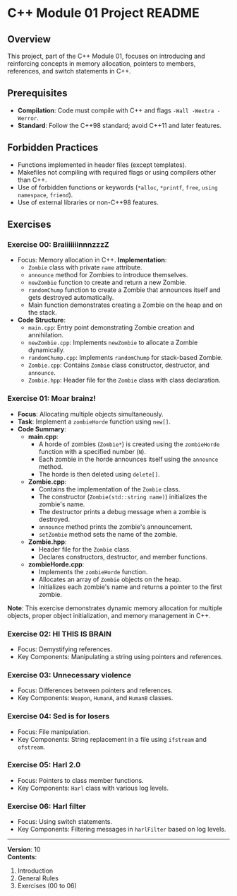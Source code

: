 # C++ Module 01 Project README

## Overview
This project, part of the C++ Module 01, focuses on introducing and reinforcing concepts in memory allocation, pointers to members, references, and switch statements in C++.

## Prerequisites
- **Compilation**: Code must compile with C++ and flags `-Wall -Wextra -Werror`.
- **Standard**: Follow the C++98 standard; avoid C++11 and later features.

## Forbidden Practices
- Functions implemented in header files (except templates).
- Makefiles not compiling with required flags or using compilers other than C++.
- Use of forbidden functions or keywords (`*alloc`, `*printf`, `free`, `using namespace`, `friend`).
- Use of external libraries or non-C++98 features.

## Exercises

### Exercise 00: BraiiiiiiinnnzzzZ
- Focus: Memory allocation in C++.
 **Implementation**:
  - `Zombie` class with private `name` attribute.
  - `announce` method for Zombies to introduce themselves.
  - `newZombie` function to create and return a new Zombie.
  - `randomChump` function to create a Zombie that announces itself and gets destroyed automatically.
  - Main function demonstrates creating a Zombie on the heap and on the stack.
- **Code Structure**:
  - `main.cpp`: Entry point demonstrating Zombie creation and annihilation.
  - `newZombie.cpp`: Implements `newZombie` to allocate a Zombie dynamically.
  - `randomChump.cpp`: Implements `randomChump` for stack-based Zombie.
  - `Zombie.cpp`: Contains `Zombie` class constructor, destructor, and `announce`.
  - `Zombie.hpp`: Header file for the `Zombie` class with class declaration.

### Exercise 01: Moar brainz!
- **Focus**: Allocating multiple objects simultaneously.
- **Task**: Implement a `zombieHorde` function using `new[]`.
- **Code Summary**:
  - **main.cpp**: 
    - A horde of zombies (`Zombie*`) is created using the `zombieHorde` function with a specified number (`N`).
    - Each zombie in the horde announces itself using the `announce` method.
    - The horde is then deleted using `delete[]`.
  - **Zombie.cpp**:
    - Contains the implementation of the `Zombie` class.
    - The constructor (`Zombie(std::string name)`) initializes the zombie's name.
    - The destructor prints a debug message when a zombie is destroyed.
    - `announce` method prints the zombie's announcement.
    - `setZombie` method sets the name of the zombie.
  - **Zombie.hpp**:
    - Header file for the `Zombie` class.
    - Declares constructors, destructor, and member functions.
  - **zombieHorde.cpp**:
    - Implements the `zombieHorde` function.
    - Allocates an array of `Zombie` objects on the heap.
    - Initializes each zombie's name and returns a pointer to the first zombie.

**Note**: This exercise demonstrates dynamic memory allocation for multiple objects, proper object initialization, and memory management in C++.

### Exercise 02: HI THIS IS BRAIN
- Focus: Demystifying references.
- Key Components: Manipulating a string using pointers and references.

### Exercise 03: Unnecessary violence
- Focus: Differences between pointers and references.
- Key Components: `Weapon`, `HumanA`, and `HumanB` classes.

### Exercise 04: Sed is for losers
- Focus: File manipulation.
- Key Components: String replacement in a file using `ifstream` and `ofstream`.

### Exercise 05: Harl 2.0
- Focus: Pointers to class member functions.
- Key Components: `Harl` class with various log levels.

### Exercise 06: Harl filter
- Focus: Using switch statements.
- Key Components: Filtering messages in `harlFilter` based on log levels.



---

**Version**: 10  
**Contents**:
1. Introduction
2. General Rules
3. Exercises (00 to 06)

